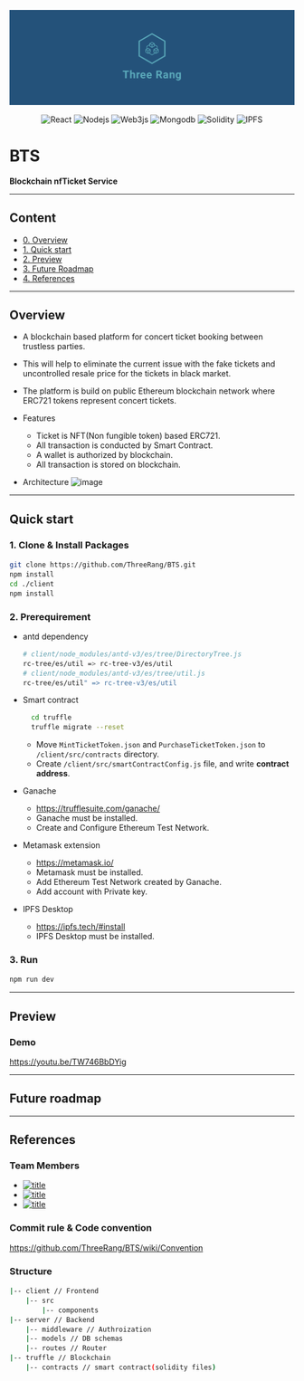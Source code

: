<div align="center">
    <p align="center">
      <img src="./image/logoImage/twitter_header_photo_2.png" alt="Three Rang Logo" />
    </p>
</div>

<div align="center">

![React](https://img.shields.io/badge/React-61DAFB?style=flat-square&logo=React&logoColor=white)
![Nodejs](https://img.shields.io/badge/Node.js-339933?style=flat-square&logo=Node.js&logoColor=white)
![Web3js](https://img.shields.io/badge/Web3.js-F16822?style=flat-square&logo=Web3.js&logoColor=white)
![Mongodb](https://img.shields.io/badge/MongoDB-47A248?style=flat-square&logo=MongoDB&logoColor=white)
![Solidity](https://img.shields.io/badge/Solidity-363636?style=flat-square&logo=Solidity&logoColor=white)
![IPFS](https://img.shields.io/badge/IPFS-65C2CB?style=flat-square&logo=IPFS&logoColor=white)

</div>

# BTS

**Blockchain nfTicket Service**

---

## Content

- [0. Overview](#overview)
- [1. Quick start](#quick-start)
- [2. Preview](#preview)
- [3. Future Roadmap](#future-roadmap)
- [4. References](#references)

---

## Overview

- A blockchain based platform for concert ticket booking between trustless parties.
- This will help to eliminate the current issue with the fake tickets and uncontrolled resale price for the tickets in black market.
- The platform is build on public Ethereum blockchain network where ERC721 tokens represent concert tickets.

- Features

  - Ticket is NFT(Non fungible token) based ERC721.
  - All transaction is conducted by Smart Contract.
  - A wallet is authorized by blockchain.
  - All transaction is stored on blockchain.

- Architecture
  ![image](https://user-images.githubusercontent.com/48934522/200116096-e104c1ca-cdd2-4f2c-ac12-7db7e60df39f.png)

---

## Quick start

### 1. Clone & Install Packages

```bash
git clone https://github.com/ThreeRang/BTS.git
npm install
cd ./client
npm install
```

### 2. Prerequirement

- antd dependency

  ```bash
  # client/node_modules/antd-v3/es/tree/DirectoryTree.js
  rc-tree/es/util => rc-tree-v3/es/util
  # client/node_modules/antd-v3/es/tree/util.js
  rc-tree/es/util" => rc-tree-v3/es/util
  ```

- Smart contract

  ```bash
    cd truffle
    truffle migrate --reset
  ```

  - Move `MintTicketToken.json` and `PurchaseTicketToken.json` to `/client/src/contracts` directory.
  - Create `/client/src/smartContractConfig.js` file, and write **contract address**.

- Ganache
  - <https://trufflesuite.com/ganache/>
  - Ganache must be installed.
  - Create and Configure Ethereum Test Network.

- Metamask extension
  - <https://metamask.io/>
  - Metamask must be installed.
  - Add Ethereum Test Network created by Ganache.
  - Add account with Private key.

- IPFS Desktop
  - <https://ipfs.tech/#install>
  - IPFS Desktop must be installed.

### 3. Run

```bash
npm run dev
```

---

## Preview

### Demo

<https://youtu.be/TW746BbDYig>

---

## Future roadmap

---

## References

### Team Members

- [![title](https://img.shields.io/badge/DEVLOPER-Song-123456)](https://github.com/songjaesong)
- [![title](https://img.shields.io/badge/DEVLOPER-Kwon-123456)](https://github.com/2ternal)
- [![title](https://img.shields.io/badge/DEVLOPER-Park-123456)](https://github.com/https://github.com/koreandrum97)

### Commit rule & Code convention

<https://github.com/ThreeRang/BTS/wiki/Convention>

### Structure

```bash
|-- client // Frontend
    |-- src
        |-- components
|-- server // Backend
    |-- middleware // Authroization
    |-- models // DB schemas
    |-- routes // Router
|-- truffle // Blockchain
    |-- contracts // smart contract(solidity files)
```
